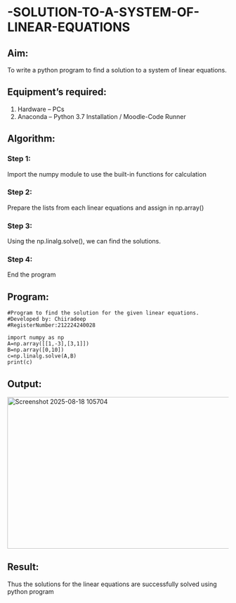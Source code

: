 # -SOLUTION-TO-A-SYSTEM-OF-LINEAR-EQUATIONS
## Aim:
To write a python program to find a solution to a system of linear equations.
## Equipment’s required:
1. 	Hardware – PCs
2. 	Anaconda – Python 3.7 Installation / Moodle-Code Runner
## Algorithm:
### Step 1: 
Import the numpy module to use the built-in functions for calculation
### Step 2: 
Prepare the lists from each linear equations and assign in np.array()
### Step 3: 
Using the np.linalg.solve(), we can find the solutions.
### Step 4: 
End the program
## Program:
~~~
#Program to find the solution for the given linear equations.
#Developed by: Chiiradeep
#RegisterNumber:212224240028

import numpy as np
A=np.array([[1,-3],[3,1]])
B=np.array([0,10])
c=np.linalg.solve(A,B)
print(c)
~~~
## Output:
<img width="907" height="345" alt="Screenshot 2025-08-18 105704" src="https://github.com/user-attachments/assets/f0a8dcd9-d30c-4021-9be4-c35433c2bb3d" />

## Result: 
Thus the solutions for the linear equations are successfully solved using python program


